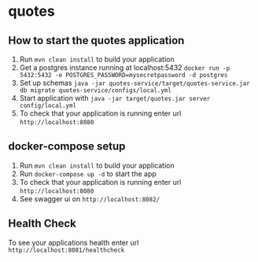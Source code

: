 # quotes

How to start the quotes application
---

1. Run `mvn clean install` to build your application
2. Get a postgres instance running at localhost:5432 `docker run -p 5432:5432 -e POSTGRES_PASSWORD=mysecretpassword -d postgres`
3. Set up schemas `java -jar quotes-service/target/quotes-service.jar db migrate quotes-service/configs/local.yml`
4. Start application with `java -jar target/quotes.jar server config/local.yml`
5. To check that your application is running enter url `http://localhost:8080`

docker-compose setup
---

1. Run `mvn clean install` to build your application
2. Run `docker-compose up -d` to start the app
3. To check that your application is running enter url `http://localhost:8080`
4. See swagger ui on `http://localhost:8082/`

Health Check
---

To see your applications health enter url `http://localhost:8081/healthcheck`
